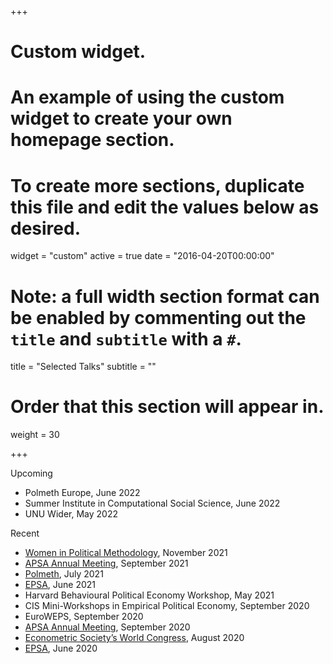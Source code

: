 +++
# Custom widget.
# An example of using the custom widget to create your own homepage section.
# To create more sections, duplicate this file and edit the values below as desired.
widget = "custom"
active = true
date = "2016-04-20T00:00:00"

# Note: a full width section format can be enabled by commenting out the `title` and `subtitle` with a `#`.
title = "Selected Talks"
subtitle = ""

# Order that this section will appear in.
weight = 30

+++

Upcoming

- Polmeth Europe, June 2022
- Summer Institute in Computational Social Science, June 2022
- UNU Wider, May 2022

Recent

- [Women in Political Methodology](http://zurichsummerschool.com/speaker-series/), November 2021
- [APSA Annual Meeting](https://connect.apsanet.org/apsa2021/), September 2021
- [Polmeth](https://wp.nyu.edu/polmeth2021/), July 2021
- [EPSA](https://www.epsanet.org), June 2021
- Harvard Behavioural Political Economy Workshop, May 2021
- CIS Mini-Workshops in Empirical Political Economy, September 2020
- EuroWEPS, September 2020
- [APSA Annual Meeting](https://connect.apsanet.org/apsa2020/), September 2020
- [Econometric Society’s World Congress](https://www.econometricsociety.org/meetings/schedule/2020/08/17/2020-world-congress-goes-virtual), August 2020
- [EPSA](https://www.epsanet.org), June 2020